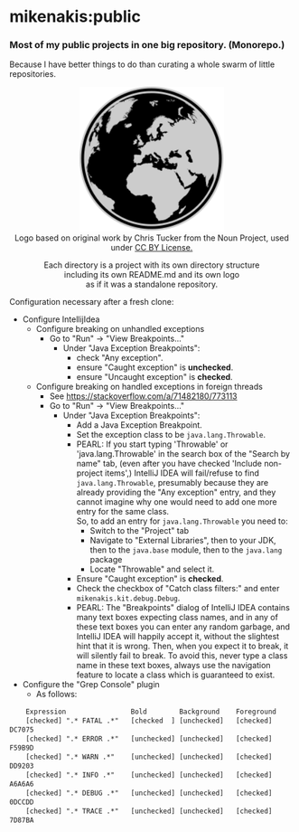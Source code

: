 # mikenakis:public
### Most of my public projects in one big repository. (Monorepo.)
Because I have better things to do than curating a whole swarm of little repositories. 

<p align="center">
<img title="mikenakis:public logo" src="mikenakis-public-logo.svg" width="256"/><br/>
Logo based on original work by Chris Tucker from the Noun Project, used under <a href="https://creativecommons.org/licenses/by/3.0/us/">CC BY License.</a>
</p>

<p align="center">
Each directory is a project with its own directory structure<br/>
including its own README.md and its own logo<br/>
as if it was a standalone repository.<br/>
</p>

Configuration necessary after a fresh clone:
  - Configure IntellijIdea
    - Configure breaking on unhandled exceptions
      - Go to "Run" -> "View Breakpoints..."
        - Under "Java Exception Breakpoints":
          - check "Any exception".
          - ensure "Caught exception" is **unchecked**.
          - ensure "Uncaught exception" is **checked**.
    - Configure breaking on handled exceptions in foreign threads
      - See https://stackoverflow.com/a/71482180/773113 
      - Go to "Run" -> "View Breakpoints..."
        - Under "Java Exception Breakpoints":
          - Add a Java Exception Breakpoint.
          - Set the exception class to be `java.lang.Throwable`.
          - PEARL: If you start typing 'Throwable' or 'java.lang.Throwable' in the search box of the "Search by name" tab,
            (even after you have checked 'Include non-project items',) 
            IntelliJ IDEA will fail/refuse to find `java.lang.Throwable`, presumably because they are already providing the
            "Any exception" entry, and they cannot imagine why one would need to add one more entry for the same class.  
            So, to add an entry for `java.lang.Throwable` you need to:
            - Switch to the "Project" tab
            - Navigate to "External Libraries", then to your JDK, then to the `java.base` module, then to the `java.lang` package
            - Locate "Throwable" and select it.
          - Ensure "Caught exception" is **checked**.
          - Check the checkbox of "Catch class filters:" and enter `mikenakis.kit.debug.Debug`.
          - PEARL: The "Breakpoints" dialog of IntelliJ IDEA contains many text boxes expecting class names, and in any of
            these text boxes you can enter any random garbage, and IntelliJ IDEA will happily accept it, without the slightest
            hint that it is wrong. Then, when you expect it to break, it will silently fail to break. To avoid this, never type
            a class name in these text boxes, always use the navigation feature to locate a class which is guaranteed to exist.
  - Configure the "Grep Console" plugin
    - As follows:
```
    Expression                Bold        Background    Foreground
    [checked] ".* FATAL .*"   [checked  ] [unchecked]   [checked] DC7075
    [checked] ".* ERROR .*"   [unchecked] [unchecked]   [checked] F59B9D
    [checked] ".* WARN .*"    [unchecked] [unchecked]   [checked] DD9203
    [checked] ".* INFO .*"    [unchecked] [unchecked]   [checked] A6A6A6
    [checked] ".* DEBUG .*"   [unchecked] [unchecked]   [checked] 0DCCDD
    [checked] ".* TRACE .*"   [unchecked] [unchecked]   [checked] 7D87BA 
```
